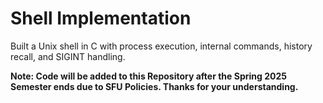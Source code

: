 # Shell Implementation
Built a Unix shell in C with process execution, internal commands, history recall, and SIGINT handling.

**Note: Code will be added to this Repository after the Spring 2025 Semester ends due to SFU Policies. Thanks for your understanding.**
